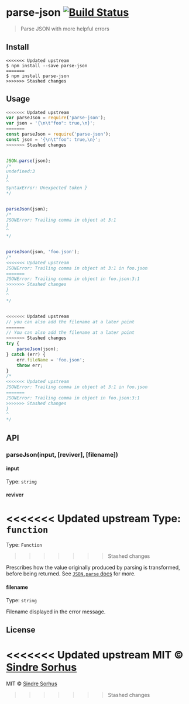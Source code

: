 # parse-json [![Build Status](https://travis-ci.org/sindresorhus/parse-json.svg?branch=master)](https://travis-ci.org/sindresorhus/parse-json)

> Parse JSON with more helpful errors


## Install

```
<<<<<<< Updated upstream
$ npm install --save parse-json
=======
$ npm install parse-json
>>>>>>> Stashed changes
```


## Usage

```js
<<<<<<< Updated upstream
var parseJson = require('parse-json');
var json = '{\n\t"foo": true,\n}';
=======
const parseJson = require('parse-json');
const json = '{\n\t"foo": true,\n}';
>>>>>>> Stashed changes


JSON.parse(json);
/*
undefined:3
}
^
SyntaxError: Unexpected token }
*/


parseJson(json);
/*
JSONError: Trailing comma in object at 3:1
}
^
*/


parseJson(json, 'foo.json');
/*
<<<<<<< Updated upstream
JSONError: Trailing comma in object at 3:1 in foo.json
=======
JSONError: Trailing comma in object in foo.json:3:1
>>>>>>> Stashed changes
}
^
*/


<<<<<<< Updated upstream
// you can also add the filename at a later point
=======
// You can also add the filename at a later point
>>>>>>> Stashed changes
try {
	parseJson(json);
} catch (err) {
	err.fileName = 'foo.json';
	throw err;
}
/*
<<<<<<< Updated upstream
JSONError: Trailing comma in object at 3:1 in foo.json
=======
JSONError: Trailing comma in object in foo.json:3:1
>>>>>>> Stashed changes
}
^
*/
```

## API

### parseJson(input, [reviver], [filename])

#### input

Type: `string`

#### reviver

<<<<<<< Updated upstream
Type: `function`
=======
Type: `Function`
>>>>>>> Stashed changes

Prescribes how the value originally produced by parsing is transformed, before being returned. See [`JSON.parse` docs](https://developer.mozilla.org/en-US/docs/Web/JavaScript/Reference/Global_Objects/JSON/parse#Using_the_reviver_parameter
) for more.

#### filename

Type: `string`

Filename displayed in the error message.


## License

<<<<<<< Updated upstream
MIT © [Sindre Sorhus](http://sindresorhus.com)
=======
MIT © [Sindre Sorhus](https://sindresorhus.com)
>>>>>>> Stashed changes
